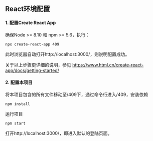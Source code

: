 ## React环境配置
#### 1. 配置Create React App
确保Node >= 8.10 和 npm >= 5.6，执行：

```
npx create-react-app 409

```
此时浏览器自动打开http://localhost:3000/，则说明配置成功。

关于以上步骤更详细的说明，参见 https://www.html.cn/create-react-app/docs/getting-started/

#### 2. 配置本项目

将本项目包含的所有文件移动至/409下，通过命令行进入/409，安装依赖

```
npm install

```
运行项目

```
npm start
```
打开http://localhost:3000/，即进入默认的登陆页面。
